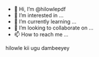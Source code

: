 - 👋 Hi, I’m @hilowlepdf
- 👀 I’m interested in ...
- 🌱 I’m currently learning ...
- 💞️ I’m looking to collaborate on ...
- 📫 How to reach me ...

<!---
hilowlepdf/hilowlepdf is a ✨ special ✨ repository because its `README.md` (this file) appears on your GitHub profile.
You can click the Preview link to take a look at your changes.
--->hilowle kii ugu dambeeyey
